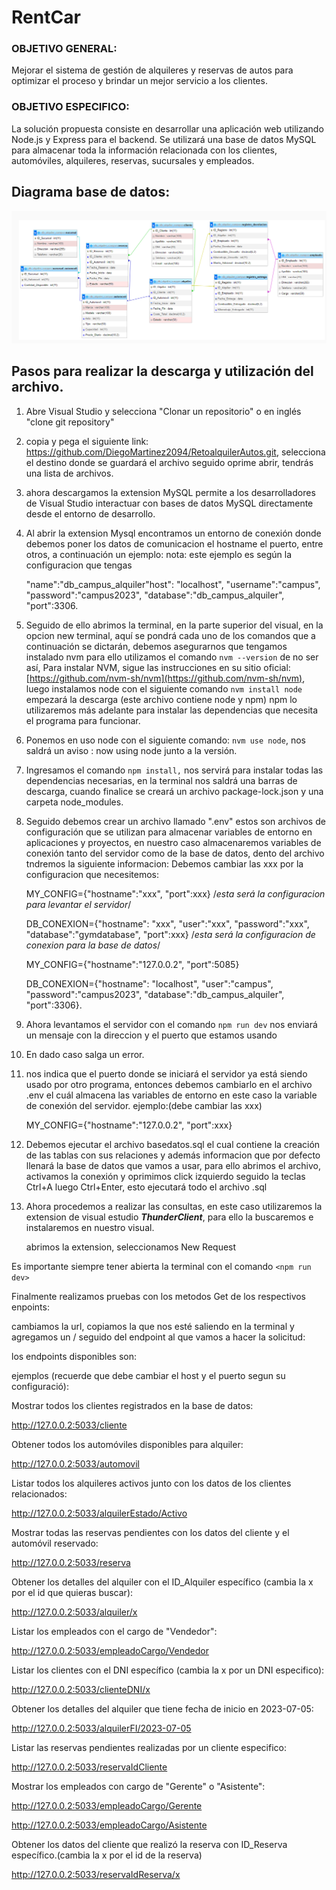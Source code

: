 # RentCar

### OBJETIVO GENERAL:

Mejorar el sistema de gestión de alquileres y reservas de autos para optimizar el proceso y
brindar un mejor servicio a los clientes.

### OBJETIVO ESPECIFICO:

La solución propuesta consiste en desarrollar una aplicación
web utilizando Node.js y Express para el backend. Se utilizará
una base de datos MySQL para almacenar toda la información
relacionada con los clientes, automóviles, alquileres, reservas,
sucursales y empleados.

## Diagrama base de datos:

![1690839307187](image/README/1690839307187.png)

## Pasos para realizar la descarga y utilización del archivo.

1. Abre Visual Studio y selecciona "Clonar un repositorio" o en inglés "clone git repository"
2. copia y pega el siguiente link: https://github.com/DiegoMartinez2094/RetoalquilerAutos.git, selecciona el destino donde se guardará el archivo seguido oprime abrir,
   tendrás una lista de archivos.
3. ahora descargamos la extension MySQL permite a los desarrolladores de Visual Studio interactuar con bases de datos MySQL directamente desde el entorno de desarrollo.
4. Al abrir la extension Mysql encontramos un entorno de conexión donde debemos poner los datos de comunicacion el hostname el puerto, entre otros, a continuación un ejemplo: nota: este ejemplo es según la configuracion que tengas

   "name":"db_campus_alquiler"host": "localhost", "username":"campus", "password":"campus2023", "database":"db_campus_alquiler", "port":3306.
5. Seguido de ello abrimos la terminal, en la parte superior del visual, en la opcion  new terminal, aquí se pondrá cada uno de los comandos que a continuación se dictarán, debemos asegurarnos que tengamos instalado nvm para ello utilizamos el comando `nvm --version` de no ser así, Para instalar NVM, sigue las instrucciones en su sitio oficial: [https://github.com/nvm-sh/nvm](https://github.com/nvm-sh/nvm),  luego  instalamos node con el siguiente comando `nvm install node ` empezará la descarga (este archivo contiene node y npm) npm lo utilizaremos más adelante para instalar las dependencias que necesita el programa para funcionar.
6. Ponemos en uso node con el siguiente comando: `nvm use node`, nos saldrá un aviso : now using node junto a la versión.
7. Ingresamos el comando `npm install,` nos servirá para instalar todas las dependencias necesarias, en la terminal nos saldrá  una barras de descarga, cuando finalice se creará un archivo package-lock.json y una carpeta node_modules.
8. Seguido debemos crear un archivo llamado ".env" estos son archivos de configuración que se utilizan para almacenar variables de entorno en aplicaciones y proyectos, en nuestro caso almacenaremos variables de conexión tanto del servidor como de la base de datos, dento del archivo tndremos la siguiente informacion:
   Debemos cambiar las xxx por la configuracion que necesitemos:

   MY_CONFIG={"hostname":"xxx", "port":xxx} /*esta será la configuracion para levantar el servidor*/

   DB_CONEXION={"hostname": "xxx", "user":"xxx", "password":"xxx", "database":"gymdatabase", "port":xxx} /*esta será la configuracion de conexion para la base de datos*/

   MY_CONFIG={"hostname":"127.0.0.2", "port":5085}

   DB_CONEXION={"hostname": "localhost", "user":"campus", "password":"campus2023", "database":"db_campus_alquiler", "port":3306}.
9. Ahora levantamos el servidor con el comando `npm run dev` nos enviará un mensaje con la direccion y el puerto que estamos usando
10. En dado caso salga un error.
11. nos indica que el puerto donde se iniciará el servidor ya está siendo usado por otro programa, entonces debemos cambiarlo en el archivo .env el cuál almacena las variables de entorno en este caso la variable de conexión del servidor.
    ejemplo:(debe cambiar las xxx)

    MY_CONFIG={"hostname":"127.0.0.2", "port":xxx}
12. Debemos ejecutar el archivo basedatos.sql el cual contiene la creación de las tablas con sus relaciones y además  informacion que por defecto llenará la base de datos que vamos a usar, para ello abrimos el archivo, activamos la conexión  y oprimimos click izquierdo seguido la teclas Ctrl+A luego Ctrl+Enter, esto ejecutará todo el archivo .sql
13. Ahora procedemos a realizar las consultas, en este caso utilizaremos la extension de visual estudio ***ThunderClient***, para ello la buscaremos e instalaremos en nuestro visual.

    abrimos la extension, seleccionamos New Request

Es importante siempre tener abierta la terminal con el comando `<npm run dev>`

Finalmente  realizamos pruebas con los metodos Get de los respectivos enpoints:

cambiamos la url, copiamos la que nos esté saliendo en la terminal y agregamos  un / seguido del endpoint al que vamos a hacer la solicitud:

los endpoints disponibles son:

ejemplos (recuerde que debe cambiar el host y el puerto segun su configuració):

Mostrar todos los clientes registrados en la base de datos:

http://127.0.0.2:5033/cliente

Obtener todos los automóviles disponibles para alquiler:

http://127.0.0.2:5033/automovil

Listar todos los alquileres activos junto con los datos de los
clientes relacionados:

http://127.0.0.2:5033/alquilerEstado/Activo

Mostrar todas las reservas pendientes con los datos del cliente
y el automóvil reservado:

http://127.0.0.2:5033/reserva

Obtener los detalles del alquiler con el ID_Alquiler específico (cambia la x por el id que quieras buscar):

http://127.0.0.2:5033/alquiler/x

Listar los empleados con el cargo de "Vendedor":

http://127.0.0.2:5033/empleadoCargo/Vendedor

Listar los clientes con el DNI específico (cambia la x por un DNI especifico):

http://127.0.0.2:5033/clienteDNI/x

Obtener los detalles del alquiler que tiene fecha de inicio en 2023-07-05:

http://127.0.0.2:5033/alquilerFI/2023-07-05

Listar las reservas pendientes realizadas por un cliente especifico:

http://127.0.0.2:5033/reservaIdCliente

Mostrar los empleados con cargo de "Gerente" o "Asistente":

http://127.0.0.2:5033/empleadoCargo/Gerente

http://127.0.0.2:5033/empleadoCargo/Asistente

Obtener los datos del cliente que realizó la reserva con ID_Reserva específico.(cambia la x por el id de la reserva)

http://127.0.0.2:5033/reservaIdReserva/x
